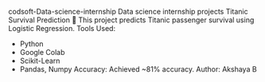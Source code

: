 codsoft-Data-science-internship
Data science internship projects
 Titanic Survival Prediction 🚢
This project predicts Titanic passenger survival using Logistic Regression.
Tools Used:
- Python
- Google Colab
- Scikit-Learn
- Pandas, Numpy
Accuracy:
Achieved ~81% accuracy.
Author:
Akshaya B